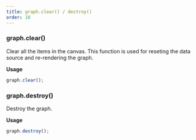 ```yaml
---
title: graph.clear() / destroy()
order: 10
---
```


### graph.clear()

Clear all the items in the canvas. This function is used for reseting the data source and re-rendering the graph.

**Usage**

```javascript
graph.clear();
```

### graph.destroy()

Destroy the graph.

**Usage**

```javascript
graph.destroy();
```

